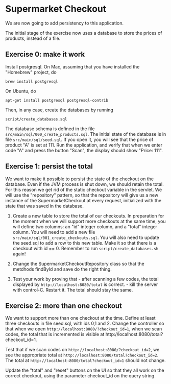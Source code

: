 
# Supermarket Checkout

We are now going to add persistency to this application.

The initial stage of the exercise now uses a database to store the prices of products, instead of a file.

## Exercise 0: make it work

Install postgresql.  On Mac, assuming that you have installed the "Homebrew" project, do

    brew install postgresql

On Ubuntu, do

    apt-get install postgresql postgresql-contrib

Then, in any case, create the databases by running

    script/create_databases.sql

The database schema is defined in the file `src/main/sql/000_create_products.sql`.  The initial state of the database is in file `src/main/sql/seed.sql`.  If you open it, you will see that the price of product "A" is set at 111.  Run the application, and verify that when we enter code "A" and press the button "Scan", the display should show "Price: 111".


## Exercise 1: persist the total

We want to make it possible to persist the state of the checkout on the database.  Even if the JVM process is shut down, we should retain the total.  For this reason we get rid of the static checkout variable in the servlet.  We will use the "repository" pattern, so that the repository will give us a new instance of the SupermarketCheckout at every request, initialized with the state that was saved in the database.

  1. Create a new table to store the total of our checkouts.  In preparation for the moment when we will support more checkouts at the same time, you will define two columns: an "id" integer column, and a "total" integer column.  You will need to add a new file `src/main/sql/001_create_checkouts.sql`.  You will also need to update the seed.sql to add a row to this new table.  Make it so that there is a checkout with id == 0.  Remember to run `script/create_databases.sh` again!

  2. Change the SupermarketCheckoutRepository class so that the metdhods findById and save do the right thing.

  3. Test your work by proving that
    - after scanning a few codes, the total displayed by `http://localhost:8080/total` is correct.
    - kill the server with control-C.  Restart it.  The total should stay the same.


## Exercise 2: more than one checkout

  We want to support more than one checkout at the time.  Define at least three checkouts in file seed.sql, with ids 0,1 and 2.  Change the controller so that when we open `http://localhost:8080/?checkout_id=1`, when we scan codes, the total that is incremented is visible at http://localhost:8080/total?checkout_id=1.

  Test that if we scan codes on `http://localhost:8080/?checkout_id=2`, we see the appropriate total at `http://localhost:8080/total?checkout_id=2`.  The total at `http://localhost:8080/total?checkout_id=1` should not change.

  Update the "total" and "reset" buttons on the UI so that they all work on the correct checkout, using the parameter checkout_id on the query string.



